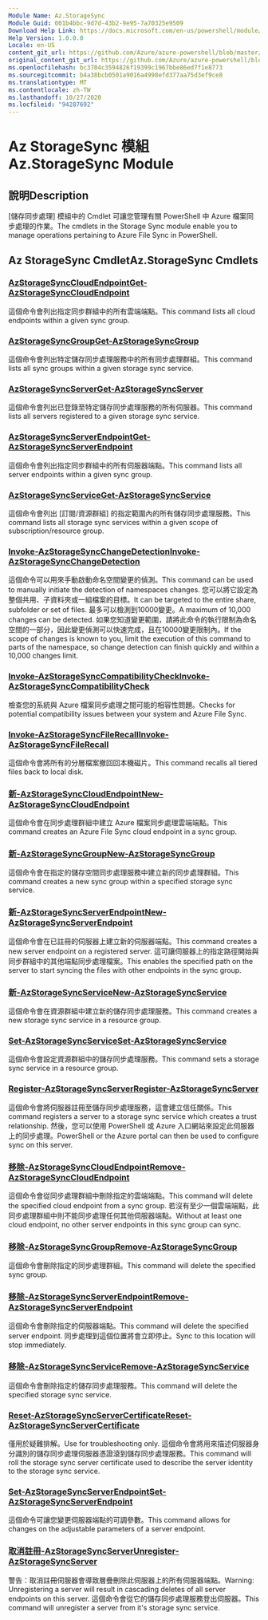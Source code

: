 ```yaml
---
Module Name: Az.StorageSync
Module Guid: 001b4bbc-9d7d-43b2-9e95-7a70325e9509
Download Help Link: https://docs.microsoft.com/en-us/powershell/module/az.storagesync
Help Version: 1.0.0.0
Locale: en-US
content_git_url: https://github.com/Azure/azure-powershell/blob/master/src/StorageSync/StorageSync/help/Az.StorageSync.md
original_content_git_url: https://github.com/Azure/azure-powershell/blob/master/src/StorageSync/StorageSync/help/Az.StorageSync.md
ms.openlocfilehash: bc3704c3594826f19399c1967bbe86ed7f1e8773
ms.sourcegitcommit: b4a38bcb0501a9016a4998efd377aa75d3ef9ce8
ms.translationtype: MT
ms.contentlocale: zh-TW
ms.lasthandoff: 10/27/2020
ms.locfileid: "94287692"
---
```

# <span data-ttu-id="04284-101">Az StorageSync 模組</span><span class="sxs-lookup"><span data-stu-id="04284-101">Az.StorageSync Module</span></span>
## <span data-ttu-id="04284-102">說明</span><span class="sxs-lookup"><span data-stu-id="04284-102">Description</span></span>
<span data-ttu-id="04284-103">[儲存同步處理] 模組中的 Cmdlet 可讓您管理有關 PowerShell 中 Azure 檔案同步處理的作業。</span><span class="sxs-lookup"><span data-stu-id="04284-103">The cmdlets in the Storage Sync module enable you to manage operations pertaining to Azure File Sync in PowerShell.</span></span>

## <span data-ttu-id="04284-104">Az StorageSync Cmdlet</span><span class="sxs-lookup"><span data-stu-id="04284-104">Az.StorageSync Cmdlets</span></span>
### [<span data-ttu-id="04284-105">AzStorageSyncCloudEndpoint</span><span class="sxs-lookup"><span data-stu-id="04284-105">Get-AzStorageSyncCloudEndpoint</span></span>](Get-AzStorageSyncCloudEndpoint.md)
<span data-ttu-id="04284-106">這個命令會列出指定同步群組中的所有雲端端點。</span><span class="sxs-lookup"><span data-stu-id="04284-106">This command lists all cloud endpoints within a given sync group.</span></span>

### [<span data-ttu-id="04284-107">AzStorageSyncGroup</span><span class="sxs-lookup"><span data-stu-id="04284-107">Get-AzStorageSyncGroup</span></span>](Get-AzStorageSyncGroup.md)
<span data-ttu-id="04284-108">這個命令會列出特定儲存同步處理服務中的所有同步處理群組。</span><span class="sxs-lookup"><span data-stu-id="04284-108">This command lists all sync groups within a given storage sync service.</span></span>

### [<span data-ttu-id="04284-109">AzStorageSyncServer</span><span class="sxs-lookup"><span data-stu-id="04284-109">Get-AzStorageSyncServer</span></span>](Get-AzStorageSyncServer.md)
<span data-ttu-id="04284-110">這個命令會列出已登錄至特定儲存同步處理服務的所有伺服器。</span><span class="sxs-lookup"><span data-stu-id="04284-110">This command lists all servers registered to a given storage sync service.</span></span>

### [<span data-ttu-id="04284-111">AzStorageSyncServerEndpoint</span><span class="sxs-lookup"><span data-stu-id="04284-111">Get-AzStorageSyncServerEndpoint</span></span>](Get-AzStorageSyncServerEndpoint.md)
<span data-ttu-id="04284-112">這個命令會列出指定同步群組中的所有伺服器端點。</span><span class="sxs-lookup"><span data-stu-id="04284-112">This command lists all server endpoints within a given sync group.</span></span>

### [<span data-ttu-id="04284-113">AzStorageSyncService</span><span class="sxs-lookup"><span data-stu-id="04284-113">Get-AzStorageSyncService</span></span>](Get-AzStorageSyncService.md)
<span data-ttu-id="04284-114">這個命令會列出 [訂閱/資源群組] 的指定範圍內的所有儲存同步處理服務。</span><span class="sxs-lookup"><span data-stu-id="04284-114">This command lists all storage sync services within a given scope of subscription/resource group.</span></span>

### [<span data-ttu-id="04284-115">Invoke-AzStorageSyncChangeDetection</span><span class="sxs-lookup"><span data-stu-id="04284-115">Invoke-AzStorageSyncChangeDetection</span></span>](Invoke-AzStorageSyncChangeDetection.md)
<span data-ttu-id="04284-116">這個命令可以用來手動啟動命名空間變更的偵測。</span><span class="sxs-lookup"><span data-stu-id="04284-116">This command can be used to manually initiate the detection of namespaces changes.</span></span> <span data-ttu-id="04284-117">您可以將它設定為整個共用、子資料夾或一組檔案的目標。</span><span class="sxs-lookup"><span data-stu-id="04284-117">It can be targeted to the entire share, subfolder or set of files.</span></span> <span data-ttu-id="04284-118">最多可以檢測到10000變更。</span><span class="sxs-lookup"><span data-stu-id="04284-118">A maximum of 10,000 changes can be detected.</span></span> <span data-ttu-id="04284-119">如果您知道變更範圍，請將此命令的執行限制為命名空間的一部分，因此變更偵測可以快速完成，且在10000變更限制內。</span><span class="sxs-lookup"><span data-stu-id="04284-119">If the scope of changes is known to you, limit the execution of this command to parts of the namespace, so change detection can finish quickly and within a 10,000 changes limit.</span></span>

### [<span data-ttu-id="04284-120">Invoke-AzStorageSyncCompatibilityCheck</span><span class="sxs-lookup"><span data-stu-id="04284-120">Invoke-AzStorageSyncCompatibilityCheck</span></span>](Invoke-AzStorageSyncCompatibilityCheck.md)
<span data-ttu-id="04284-121">檢查您的系統與 Azure 檔案同步處理之間可能的相容性問題。</span><span class="sxs-lookup"><span data-stu-id="04284-121">Checks for potential compatibility issues between your system and Azure File Sync.</span></span>

### [<span data-ttu-id="04284-122">Invoke-AzStorageSyncFileRecall</span><span class="sxs-lookup"><span data-stu-id="04284-122">Invoke-AzStorageSyncFileRecall</span></span>](Invoke-AzStorageSyncFileRecall.md)
<span data-ttu-id="04284-123">這個命令會將所有的分層檔案撤回回本機磁片。</span><span class="sxs-lookup"><span data-stu-id="04284-123">This command recalls all tiered files back to local disk.</span></span>

### [<span data-ttu-id="04284-124">新-AzStorageSyncCloudEndpoint</span><span class="sxs-lookup"><span data-stu-id="04284-124">New-AzStorageSyncCloudEndpoint</span></span>](New-AzStorageSyncCloudEndpoint.md)
<span data-ttu-id="04284-125">這個命令會在同步處理群組中建立 Azure 檔案同步處理雲端端點。</span><span class="sxs-lookup"><span data-stu-id="04284-125">This command creates an Azure File Sync cloud endpoint in a sync group.</span></span>

### [<span data-ttu-id="04284-126">新-AzStorageSyncGroup</span><span class="sxs-lookup"><span data-stu-id="04284-126">New-AzStorageSyncGroup</span></span>](New-AzStorageSyncGroup.md)
<span data-ttu-id="04284-127">這個命令會在指定的儲存空間同步處理服務中建立新的同步處理群組。</span><span class="sxs-lookup"><span data-stu-id="04284-127">This command creates a new sync group within a specified storage sync service.</span></span>

### [<span data-ttu-id="04284-128">新-AzStorageSyncServerEndpoint</span><span class="sxs-lookup"><span data-stu-id="04284-128">New-AzStorageSyncServerEndpoint</span></span>](New-AzStorageSyncServerEndpoint.md)
<span data-ttu-id="04284-129">這個命令會在已註冊的伺服器上建立新的伺服器端點。</span><span class="sxs-lookup"><span data-stu-id="04284-129">This command creates a new server endpoint on a registered server.</span></span> <span data-ttu-id="04284-130">這可讓伺服器上的指定路徑開始與同步群組中的其他端點同步處理檔案。</span><span class="sxs-lookup"><span data-stu-id="04284-130">This enables the specified path on the server to start syncing the files with other endpoints in the sync group.</span></span>

### [<span data-ttu-id="04284-131">新-AzStorageSyncService</span><span class="sxs-lookup"><span data-stu-id="04284-131">New-AzStorageSyncService</span></span>](New-AzStorageSyncService.md)
<span data-ttu-id="04284-132">這個命令會在資源群組中建立新的儲存同步處理服務。</span><span class="sxs-lookup"><span data-stu-id="04284-132">This command creates a new storage sync service in a resource group.</span></span>

### [<span data-ttu-id="04284-133">Set-AzStorageSyncService</span><span class="sxs-lookup"><span data-stu-id="04284-133">Set-AzStorageSyncService</span></span>](New-AzStorageSyncService.md)
<span data-ttu-id="04284-134">這個命令會設定資源群組中的儲存同步處理服務。</span><span class="sxs-lookup"><span data-stu-id="04284-134">This command sets a storage sync service in a resource group.</span></span>

### [<span data-ttu-id="04284-135">Register-AzStorageSyncServer</span><span class="sxs-lookup"><span data-stu-id="04284-135">Register-AzStorageSyncServer</span></span>](Register-AzStorageSyncServer.md)
<span data-ttu-id="04284-136">這個命令會將伺服器註冊至儲存同步處理服務，這會建立信任關係。</span><span class="sxs-lookup"><span data-stu-id="04284-136">This command registers a server to a storage sync service which creates a trust relationship.</span></span> <span data-ttu-id="04284-137">然後，您可以使用 PowerShell 或 Azure 入口網站來設定此伺服器上的同步處理。</span><span class="sxs-lookup"><span data-stu-id="04284-137">PowerShell or the Azure portal can then be used to configure sync on this server.</span></span>

### [<span data-ttu-id="04284-138">移除-AzStorageSyncCloudEndpoint</span><span class="sxs-lookup"><span data-stu-id="04284-138">Remove-AzStorageSyncCloudEndpoint</span></span>](Remove-AzStorageSyncCloudEndpoint.md)
<span data-ttu-id="04284-139">這個命令會從同步處理群組中刪除指定的雲端端點。</span><span class="sxs-lookup"><span data-stu-id="04284-139">This command will delete the specified cloud endpoint from a sync group.</span></span> <span data-ttu-id="04284-140">若沒有至少一個雲端端點，此同步處理群組中則不能同步處理任何其他伺服器端點。</span><span class="sxs-lookup"><span data-stu-id="04284-140">Without at least one cloud endpoint, no other server endpoints in this sync group can sync.</span></span>

### [<span data-ttu-id="04284-141">移除-AzStorageSyncGroup</span><span class="sxs-lookup"><span data-stu-id="04284-141">Remove-AzStorageSyncGroup</span></span>](Remove-AzStorageSyncGroup.md)
<span data-ttu-id="04284-142">這個命令會刪除指定的同步處理群組。</span><span class="sxs-lookup"><span data-stu-id="04284-142">This command will delete the specified sync group.</span></span>

### [<span data-ttu-id="04284-143">移除-AzStorageSyncServerEndpoint</span><span class="sxs-lookup"><span data-stu-id="04284-143">Remove-AzStorageSyncServerEndpoint</span></span>](Remove-AzStorageSyncServerEndpoint.md)
<span data-ttu-id="04284-144">這個命令會刪除指定的伺服器端點。</span><span class="sxs-lookup"><span data-stu-id="04284-144">This command will delete the specified server endpoint.</span></span> <span data-ttu-id="04284-145">同步處理到這個位置將會立即停止。</span><span class="sxs-lookup"><span data-stu-id="04284-145">Sync to this location will stop immediately.</span></span>

### [<span data-ttu-id="04284-146">移除-AzStorageSyncService</span><span class="sxs-lookup"><span data-stu-id="04284-146">Remove-AzStorageSyncService</span></span>](Remove-AzStorageSyncService.md)
<span data-ttu-id="04284-147">這個命令會刪除指定的儲存同步處理服務。</span><span class="sxs-lookup"><span data-stu-id="04284-147">This command will delete the specified storage sync service.</span></span>

### [<span data-ttu-id="04284-148">Reset-AzStorageSyncServerCertificate</span><span class="sxs-lookup"><span data-stu-id="04284-148">Reset-AzStorageSyncServerCertificate</span></span>](Reset-AzStorageSyncServerCertificate.md)
<span data-ttu-id="04284-149">僅用於疑難排解。</span><span class="sxs-lookup"><span data-stu-id="04284-149">Use for troubleshooting only.</span></span> <span data-ttu-id="04284-150">這個命令會將用來描述伺服器身分識別的儲存同步處理伺服器憑證滾到儲存同步處理服務。</span><span class="sxs-lookup"><span data-stu-id="04284-150">This command will roll the storage sync server certificate used to describe the server identity to the storage sync service.</span></span>

### [<span data-ttu-id="04284-151">Set-AzStorageSyncServerEndpoint</span><span class="sxs-lookup"><span data-stu-id="04284-151">Set-AzStorageSyncServerEndpoint</span></span>](Set-AzStorageSyncServerEndpoint.md)
<span data-ttu-id="04284-152">這個命令可讓您變更伺服器端點的可調參數。</span><span class="sxs-lookup"><span data-stu-id="04284-152">This command allows for changes on the adjustable parameters of a server endpoint.</span></span>

### [<span data-ttu-id="04284-153">取消註冊-AzStorageSyncServer</span><span class="sxs-lookup"><span data-stu-id="04284-153">Unregister-AzStorageSyncServer</span></span>](Unregister-AzStorageSyncServer.md)
<span data-ttu-id="04284-154">警告：取消註冊伺服器會導致層疊刪除此伺服器上的所有伺服器端點。</span><span class="sxs-lookup"><span data-stu-id="04284-154">Warning: Unregistering a server will result in cascading deletes of all server endpoints on this server.</span></span> <span data-ttu-id="04284-155">這個命令會從它的儲存同步處理服務登出伺服器。</span><span class="sxs-lookup"><span data-stu-id="04284-155">This command will unregister a server from it's storage sync service.</span></span>

